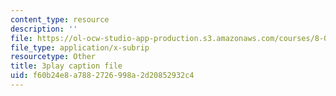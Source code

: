 ```yaml
---
content_type: resource
description: ''
file: https://ol-ocw-studio-app-production.s3.amazonaws.com/courses/8-04-quantum-physics-i-spring-2016/f60b24e8a7882726998a2d20852932c4_QMeKIiufg5s.srt
file_type: application/x-subrip
resourcetype: Other
title: 3play caption file
uid: f60b24e8-a788-2726-998a-2d20852932c4
---
```

